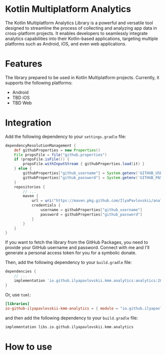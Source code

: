 # Kotlin Multiplatform Analytics

The Kotlin Multiplatform Analytics Library is a powerful and versatile tool designed to streamline 
the process of collecting and analyzing app data in cross-platform projects. 
It enables developers to seamlessly integrate analytics capabilities into their Kotlin-based 
applications, targeting multiple platforms such as Android, iOS, and even web applications.

# Features

The library prepared to be used in Kotlin Multiplatform projects. Currently, it supports the 
following platforms:
* Android
* TBD iOS
* TBD Web

# Integration

Add the following dependency to your `settings.gradle` file:

```gradle
dependencyResolutionManagement {
    def githubProperties = new Properties()
    File propsFile = file("github.properties")
    if (propsFile.isFile()) {
        propsFile.withInputStream { githubProperties.load(it) }
    } else {
        githubProperties["github_username"] = System.getenv('GITHUB_USERNAME')
        githubProperties["github_password"] = System.getenv('GITHUB_PASSWORD')
    }
    repositories {
        // ...
        maven {
            url = uri("https://maven.pkg.github.com/IlyaPavlovskii/analytics")
            credentials {
                username = githubProperties["github_username"]
                password = githubProperties["github_password"]
            }
        }
    }
} 
```

If you want to fetch the library from the GitHub Packages, you need to provide your GitHub username 
and password. Connect with me and I'll generate a personal access token for you for a symbolic 
donate.

Then, add the following dependency to your `build.gradle` file:
```gradle
dependencies {
    // ...
    implementation 'io.github.ilyapavlovskii.kmm.analytics:analytics:2023.08.03'
}
```

Or, use `toml`:
```toml
[libraries]
io-github-ilyapavlovskii-kmm-analytics = { module = "io.github.ilyapavlovskii.kmm.analytics:analytics", version = "2023.08.03" }
```
and then add the following dependency to your `build.gradle` file:
```gradle
implementation libs.io.github.ilyapavlovskii.kmm.analytics
```

# How to use

